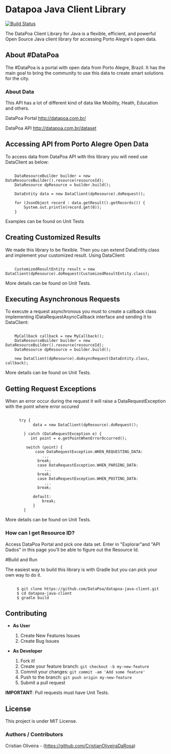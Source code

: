
# Datapoa Java Client Library
[![Build Status](https://travis-ci.org/CristianOliveiraDaRosa/datapoa-java-client.svg?branch=master)](https://travis-ci.org/CristianOliveiraDaRosa/datapoa-java-client)

The DataPoa Client Library for Java is a flexible, efficient, and powerful Open Source Java client library for accessing Porto Alegre's open data.

## About #DataPoa

The #DataPoa is a portal with open data from Porto Alegre, Brazil. It has the main goal to bring the community to use this data to create smart solutions for the city.

### About Data

This API has a lot of different kind of data like Mobility, Heath, Education and others.

DataPoa Portal http://datapoa.com.br/

DataPoa API http://datapoa.com.br/dataset

## Accessing API from Porto Alegre Open Data

To access data from DataPoa API with this library you will need use DataClient as below:

```

    DataResourceBuilder builder = new DataResourceBuilder().resource(resourceId);
    DataResource dpResource = builder.build();
    
    DataEntity data = new DataClient(dpResource).doRequest();

    for (JsonObject record : data.getResult().getRecords()) {
        System.out.println(record.get(0));
    }

```
Examples can be found on Unit Tests

## Creating Customized Results

We made this library to be flexible. Then you can extend DataEntity.class and implement your customized result. Using DataClient:

```

    CustomizedResultEntity result = new DataClient(dpResource).doRequest(CustomizedResultEntity.class);

```
More details can be found on Unit Tests.

## Executing Asynchronous Requests

To execute a request asynchronous you must to create a callback class implementing IDataRequestAsyncCallback<MyEntity> interface and sending it to DataClient:

```
    
    MyCallback callback = new MyCallback();
    DataResourceBuilder builder = new DataResourceBuilder().resource(resourceId);
    DataResource dpResource = builder.build();
    
    new DataClient(dpResource).doAsyncRequest(DataEntity.class, callback);

```
More details can be found on Unit Tests.

## Getting Request Exceptions

When an error occur during the request it will raise a DataRequestException with the point where error occured

```
     
      try {
    		data = new DataClient(dpResource).doRequest();
    		
		} catch (DataRequestException e) {
		   int point = e.getPointWhenErrorOccurred();
			
         switch (point) {
		     case DataRequestException.WHEN_REQUESTING_DATA:
		        ...
			  break;
			  case DataRequestException.WHEN_PARSING_DATA:
			     ...
			  break;
			  case DataRequestException.WHEN_POSTING_DATA:
			     ...
			  break;

			default:
				break;
			}
		}

```
More details can be found on Unit Tests.

### How can I get Resource ID?

Access DataPoa Portal and pick one data set. Enter in "Explorar"and "API Dados" in this page you'll be able to figure out the Resource Id. 

#Build and Run

The easiest way to build this library is with Gradle but you can pick your own way to do it.

```

     $ git clone https://github.com/DataPoa/datapoa-java-client.git
     $ cd datapoa-java-client
     $ gradle build

```

## Contributing

- **As User**

   1. Create New Features Issues
   2. Create Bug Issues

- **As Developer**

   1. Fork it!
   2. Create your feature branch: `git checkout -b my-new-feature`
   3. Commit your changes: `git commit -am 'Add some feature'`
   4. Push to the branch: `git push origin my-new-feature`
   5. Submit a pull request

**IMPORTANT**: Pull requests must have Unit Tests.

## License
This project is under MIT License.

### Authors / Contributors
Cristian Oliveira - (https://github.com/CristianOliveiraDaRosa)
